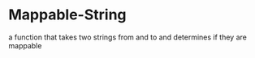 # Mappable-String
a function that takes two strings ​from​ and ​to​ and determines if they are mappable
